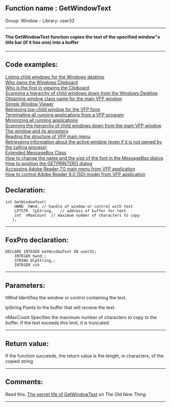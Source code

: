 
## Function name : GetWindowText
Group: Window - Library: user32    
***  


#### The GetWindowText function copies the text of the specified window"s title bar (if it has one) into a buffer
***  


## Code examples:
[Listing child windows for the Windows desktop](../../samples/sample_027.md)  
[Who owns the Windows Clipboard](../../samples/sample_029.md)  
[Who is the first in viewing the Clipboard](../../samples/sample_030.md)  
[Scanning a hierarchy of child windows down from the Windows Desktop](../../samples/sample_045.md)  
[Obtaining window class name for the main VFP window](../../samples/sample_049.md)  
[Simple Window Viewer](../../samples/sample_057.md)  
[Retrieving top-child window for the VFP form](../../samples/sample_209.md)  
[Terminating all running applications from a VFP program](../../samples/sample_243.md)  
[Minimizing all running applications](../../samples/sample_244.md)  
[Scanning the hierarchy of child windows down from the main VFP window](../../samples/sample_261.md)  
[The window and its ancestors](../../samples/sample_266.md)  
[Reading the structure of VFP main menu](../../samples/sample_337.md)  
[Retrieveing information about the active window (even if it is not owned by the calling process)](../../samples/sample_371.md)  
[Extended MessageBox Class](../../samples/sample_418.md)  
[How to change the name and the size of the font in the MessageBox dialog](../../samples/sample_434.md)  
[How to position the GETPRINTER() dialog](../../samples/sample_482.md)  
[Accessing Adobe Reader 7.0 main menu from VFP application](../../samples/sample_495.md)  
[How to control Adobe Reader 9.0 (SDI mode) from VFP application](../../samples/sample_550.md)  

## Declaration:
```foxpro  
int GetWindowText(
    HWND  hWnd,	// handle of window or control with text
    LPTSTR  lpString,	// address of buffer for text
    int  nMaxCount 	// maximum number of characters to copy
   );  
```  
***  


## FoxPro declaration:
```foxpro  
DECLARE INTEGER GetWindowText IN user32;
	INTEGER hwnd,;
	STRING @lpString,;
	INTEGER cch  
```  
***  


## Parameters:
hWnd
Identifies the window or control containing the text. 

lpString
Points to the buffer that will receive the text. 

nMaxCount
Specifies the maximum number of characters to copy to the buffer. If the text exceeds this limit, it is truncated  
***  


## Return value:
If the function succeeds, the return value is the length, in characters, of the copied string  
***  


## Comments:
Read this: <a href="http://blogs.msdn.com/oldnewthing/archive/2003/08/21/54675.aspx">The secret life of GetWindowText</a> on <Em>The Old New Thing</Em>.  
  
***  

